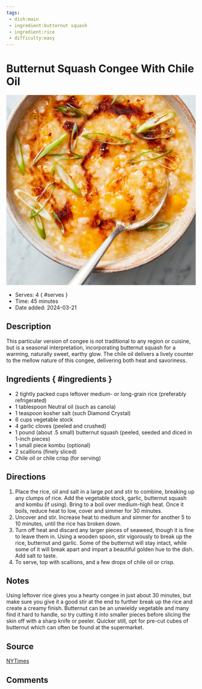 ```yaml
---
tags:
 - dish:main
 - ingredient:butternut squash
 - ingredient:rice
 - difficulty:easy
---
```


# Butternut Squash Congee With Chile Oil

![Recipe picture](../images/butternut_squash_congee-0.jpg)

- Serves: 4 
{ #serves }
- Time: 45 minutes
- Date added: 2024-03-21

## Description

This particular version of congee is not traditional to any region or cuisine, but is a seasonal interpretation, incorporating butternut squash for a warming, naturally sweet, earthy glow. The chile oil delivers a lively counter to the mellow nature of this congee, delivering both heat and savoriness.

## Ingredients { #ingredients }

- 2 tightly packed cups leftover medium- or long-grain rice (preferably refrigerated)
- 1 tablespoon Neutral oil (such as canola)
- 1 teaspoon kosher salt (such Diamond Crystal)
- 6 cups vegetable stock 
- 4 garlic cloves (peeled and crushed)
- 1 pound (about .5 small) butternut squash (peeled, seeded and diced in 1-inch pieces)
- 1 small piece kombu (optional)
- 2 scallions (finely sliced)
- Chile oil or chile crisp (for serving)

## Directions

1. Place the rice, oil and salt in a large pot and stir to combine, breaking up any clumps of rice. Add the vegetable stock, garlic, butternut squash and kombu (if using). Bring to a boil over medium-high heat. Once it boils, reduce heat to low, cover and simmer for 30 minutes.  
2. Uncover and stir. Increase heat to medium and simmer for another 5 to 10 minutes, until the rice has broken down.  
3. Turn off heat and discard any larger pieces of seaweed, though it is fine to leave them in. Using a wooden spoon, stir vigorously to break up the rice, butternut and garlic. Some of the butternut will stay intact, while some of it will break apart and impart a beautiful golden hue to the dish. Add salt to taste.  
4. To serve, top with scallions, and a few drops of chile oil or crisp.

## Notes

Using leftover rice gives you a hearty congee in just about 30 minutes, but make sure you give it a good stir at the end to further break up the rice and create a creamy finish. Butternut can be an unwieldy vegetable and many find it hard to handle, so try cutting it into smaller pieces before slicing the skin off with a sharp knife or peeler. Quicker still, opt for pre-cut cubes of butternut which can often be found at the supermarket.

## Source

[NYTimes](https://cooking.nytimes.com/recipes/1023629-butternut-squash-congee-with-chile-oil)

## Comments
